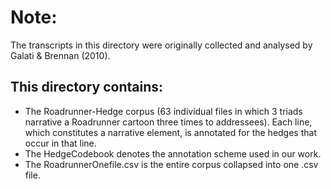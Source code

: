 <h1>Note:</h1>

The transcripts in this directory were originally collected and analysed by Galati & Brennan (2010).

<h2>This directory contains:</h2>

- The Roadrunner-Hedge corpus (63 individual files in which 3 triads narrative a Roadrunner cartoon three times to addressees). Each line, which constitutes a narrative element, is annotated for the hedges that occur in that line.
- The HedgeCodebook denotes the annotation scheme used in our work.
- The RoadrunnerOnefile.csv is the entire corpus collapsed into one .csv file.
